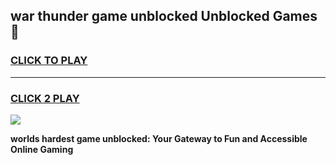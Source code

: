 
## war thunder game unblocked Unblocked Games👋
<h3>
<a href="https://premium.freeplayer.one?title=war_thunder_game_unblocked&ref=16F">CLICK TO PLAY</a></h3>
<hr>

<h3>
<a href="https://premium.freeplayer.one?title=war_thunder_game_unblocked&ref=16F">CLICK 2 PLAY</a>
  
</h3>

<a href="https://premium.freeplayer.one?title=war_thunder_game_unblocked&ref=16F/"><img src="https://clearcache.store/games.png"></a>


**worlds hardest game unblocked: Your Gateway to Fun and Accessible Online Gaming**
